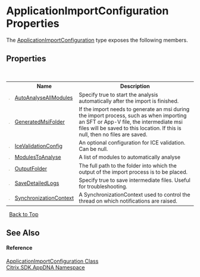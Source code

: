 # ApplicationImportConfiguration Properties
 

The <a href="T_Citrix_SDK_AppDNA_ApplicationImportConfiguration">ApplicationImportConfiguration</a> type exposes the following members.


## Properties
&nbsp;<table><tr><th></th><th>Name</th><th>Description</th></tr><tr><td>![Public property](media/pubproperty.gif "Public property")</td><td><a href="P_Citrix_SDK_AppDNA_ApplicationImportConfiguration_AutoAnalyseAllModules">AutoAnalyseAllModules</a></td><td>
Specify true to start the analysis automatically after the import is finished.</td></tr><tr><td>![Public property](media/pubproperty.gif "Public property")</td><td><a href="P_Citrix_SDK_AppDNA_ApplicationImportConfiguration_GeneratedMsiFolder">GeneratedMsiFolder</a></td><td>
If the import needs to generate an msi during the import process, such as when importing an SFT or App-V file, the intermediate msi files will be saved to this location. If this is null, then no files are saved.</td></tr><tr><td>![Public property](media/pubproperty.gif "Public property")</td><td><a href="P_Citrix_SDK_AppDNA_ApplicationImportConfiguration_IceValidationConfig">IceValidationConfig</a></td><td>
An optional configuration for ICE validation. Can be null.</td></tr><tr><td>![Public property](media/pubproperty.gif "Public property")</td><td><a href="P_Citrix_SDK_AppDNA_ApplicationImportConfiguration_ModulesToAnalyse">ModulesToAnalyse</a></td><td>
A list of modules to automatically analyse</td></tr><tr><td>![Public property](media/pubproperty.gif "Public property")</td><td><a href="P_Citrix_SDK_AppDNA_ApplicationImportConfiguration_OutputFolder">OutputFolder</a></td><td>
The full path to the folder into which the output of the import process is to be placed.</td></tr><tr><td>![Public property](media/pubproperty.gif "Public property")</td><td><a href="P_Citrix_SDK_AppDNA_ApplicationImportConfiguration_SaveDetailedLogs">SaveDetailedLogs</a></td><td>
Specify true to save intermediate files. Useful for troubleshooting.</td></tr><tr><td>![Public property](media/pubproperty.gif "Public property")</td><td><a href="P_Citrix_SDK_AppDNA_ApplicationImportConfiguration_SynchronizationContext">SynchronizationContext</a></td><td>
A SynchronizationContext used to control the thread on which notifications are raised.</td></tr></table>&nbsp;
<a href="#applicationimportconfiguration-properties">Back to Top</a>

## See Also


#### Reference
<a href="T_Citrix_SDK_AppDNA_ApplicationImportConfiguration">ApplicationImportConfiguration Class</a><br /><a href="N_Citrix_SDK_AppDNA">Citrix.SDK.AppDNA Namespace</a><br />